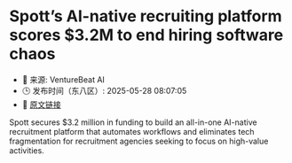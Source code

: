 # Spott’s AI-native recruiting platform scores $3.2M to end hiring software chaos
- 📅 来源: VentureBeat AI
- 🕒 发布时间（东八区）: 2025-05-28 08:07:05
- 🔗 [原文链接](https://venturebeat.com/ai/spotts-ai-native-recruiting-platform-scores-3-2m-to-end-hiring-software-chaos/)

Spott secures $3.2 million in funding to build an all-in-one AI-native recruitment platform that automates workflows and eliminates tech fragmentation for recruitment agencies seeking to focus on high-value activities.